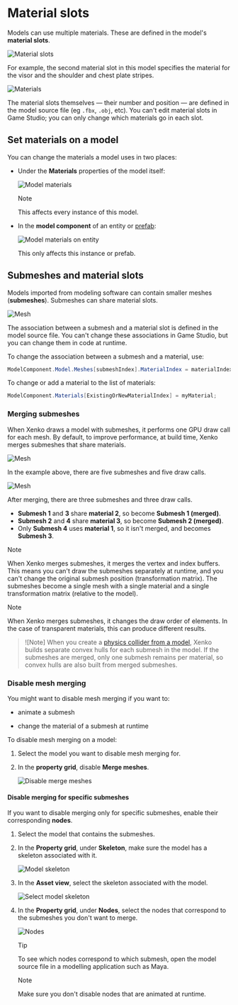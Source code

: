 # Material slots

Models can use multiple materials. These are defined in the model's **material slots**.

![Material slots](media/material-slots.png)

For example, the second material slot in this model specifies the material for the visor and the shoulder and chest plate stripes.

![Materials](media/model-materials-both.png)

The material slots themselves — their number and position — are defined in the model source file (eg  `.fbx`, `.obj`, etc). You can't edit material slots in Game Studio; you can only change which materials go in each slot.

## Set materials on a model

You can change the materials a model uses in two places:

* Under the **Materials** properties of the model itself:

    ![Model materials](media/model-materials.png)

    >[!Note]
    >This affects every instance of this model.
 
* In the **model component** of an entity or [prefab](../../game-studio/prefabs/index.md):

    ![Model materials on entity](media/model-materials-in-entity.png)

     This only affects this instance or prefab.

## Submeshes and material slots

Models imported from modeling software can contain smaller meshes (**submeshes**). Submeshes can share material slots.

![Mesh](media/material-slot-diagram-1.png)

The association between a submesh and a material slot is defined in the model source file. You can't change these associations in Game Studio, but you can change them in code at runtime.

To change the association between a submesh and a material, use:

```cs
ModelComponent.Model.Meshes[submeshIndex].MaterialIndex = materialIndex;
```

To change or add a material to the list of materials:

```cs
ModelComponent.Materials[ExistingOrNewMaterialIndex] = myMaterial;
```

### Merging submeshes

When Xenko draws a model with submeshes, it performs one GPU draw call for each mesh. By default, to improve performance, at build time, Xenko merges submeshes that share materials.

![Mesh](media/material-slot-diagram-2.png)
 
In the example above, there are five submeshes and five draw calls. 

![Mesh](media/material-slot-diagram-3.png)

After merging, there are three submeshes and three draw calls.

* **Submesh 1** and **3** share **material 2**, so become **Submesh 1 (merged)**.
* **Submesh 2** and **4** share **material 3**, so become **Submesh 2 (merged)**.
* Only **Submesh 4** uses **material 1**, so it isn't merged, and becomes **Submesh 3**.

>[!Note]
>When Xenko merges submeshes, it merges the vertex and index buffers. This means you can't draw the submeshes separately at runtime, and you can't change the original submesh position (transformation matrix). The submeshes become a single mesh with a single material and a single transformation matrix (relative to the model).

>[!Note]
>When Xenko merges submeshes, it changes the draw order of elements. In the case of transparent materials, this can produce different results.

>![Note]
>When you create a [physics collider from a model](../../physics/collider-shapes.md), Xenko builds separate convex hulls for each submesh in the model. If the submeshes are merged, only one submesh remains per material, so convex hulls are also built from merged submeshes.

### Disable mesh merging

You might want to disable mesh merging if you want to:

* animate a submesh

* change the material of a submesh at runtime

To disable mesh merging on a model:

1. Select the model you want to disable mesh merging for.

2. In the **property grid**, disable **Merge meshes**.

    ![Disable merge meshes](media/disable-merge-meshes.png)

#### Disable merging for specific submeshes

If you want to disable merging only for specific submeshes, enable their corresponding **nodes**.

1. Select the model that contains the submeshes.

2. In the **Property grid**, under **Skeleton**, make sure the model has a skeleton associated with it.

    ![Model skeleton](media/model-skeleton.png)

3. In the **Asset view**, select the skeleton associated with the model.

    ![Select model skeleton](media/select-model-skeleton.png)

4. In the **Property grid**, under **Nodes**, select the nodes that correspond to the submeshes you don't want to merge.

    ![Nodes](media/select-model-skeleton-nodes.png)

    >[!Tip]
    >To see which nodes correspond to which submesh, open the model source file in a modelling application such as Maya.

    >[!Note]
    >Make sure you don't disable nodes that are animated at runtime.